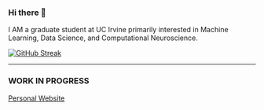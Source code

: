 ### Hi there 👋

I AM a graduate student at UC Irvine primarily interested in Machine Learning, Data Science, and Computational Neuroscience.



[![GitHub Streak](https://streak-stats.demolab.com?user=zslrmhb)](https://git.io/streak-stats)

---

### WORK IN PROGRESS
[Personal Website](zslrmhb.github.io/)
<!--
**zslrmhb/zslrmhb** is a ✨ _special_ ✨ repository because its `README.md` (this file) appears on your GitHub profile.

Here are some ideas to get you started:

- 🔭 I’m currently working on ...
- 🌱 I’m currently learning ...
- 👯 I’m looking to collaborate on ...
- 🤔 I’m looking for help with ...
- 💬 Ask me about ...
- 📫 How to reach me: ...
- 😄 Pronouns: ...
- ⚡ Fun fact: ...
-->

